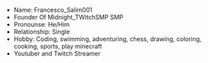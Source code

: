 - Name: Francesco_Salim001
- Founder Of Midnight_TWitchSMP SMP
- Pronounse: He/Him
- Relationship: Single
- Hobby: Coding, swimming, adventuring, chess, drawing, coloring, cooking, sports, play minecraft
- Youtuber and Twitch Streamer
